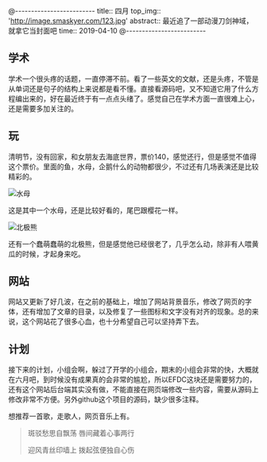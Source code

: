  @-------------------------
title:: 四月
top_img:: 'http://image.smaskyer.com/123.jpg'
abstract:: 最近追了一部动漫刀剑神域，就拿它当封面吧
time:: 2019-04-10
@-------------------------

## 学术

学术一个很头疼的话题，一直停滞不前。看了一些英文的文献，还是头疼，不管是从单词还是句子的结构上来说都是看不懂。直接看源码吧，又不知道它用了什么方程编出来的，好在最近终于有一点点头绪了。感觉自己在学术方面一直很难上心，还是需要多加关注的。

## 玩

清明节，没有回家，和女朋友去海底世界，票价140，感觉还行，但是感觉不值得这个票价。里面的鱼，水母，企鹅什么的动物都很少，不过还有几场表演还是比较精彩的。

![水母](http://image.smaskyer.com/007G9tRkly1g1xxk4xfncj32c0340kjl.jpg)

这是其中一个水母，还是比较好看的，尾巴跟樱花一样。

![北极熊](http://image.smaskyer.com/007G9tRkly1g1xxkdgp13j32c02c0b29.jpg)

还有一个蠢萌蠢萌的北极熊，但是感觉他已经很老了，几乎怎么动，除非有人喂黄瓜的时候，才起身来吃。

## 网站

网站又更新了好几波，在之前的基础上，增加了网站背景音乐，修改了网页的字体，还有增加了文章的目录，以及修复了一些图标和文字没有对齐的现象。总的来说，这个网站花了很多心血，也十分希望自己可以坚持弄下去。

## 计划

接下来的计划，小组会啊，躲过了开学的小组会，期末的小组会非常的快，大概就在六月吧，到时候没有成果真的会非常的尴尬，所以EFDC这块还是需要努力的，还有这个网站后台端其实没有做，不能直接在网页端修改一些内容，需要从源码上修改非常不方便。另外github这个项目的源码，缺少很多注释。

想推荐一首歌，走歌人，网页音乐上有。

> 斑驳愁思自飘荡 唇间藏着心事两行
>
> 迎风青丝印墙上 拨起弦便独自心伤
